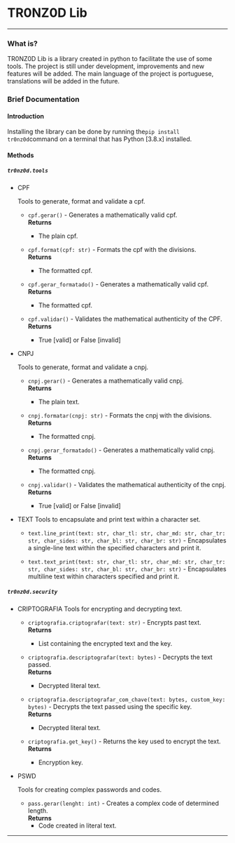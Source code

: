 <h1>TR0NZ0D Lib</h1>
<hr>

<h3>What is?</h3>
<p>TR0NZ0D Lib is a library created in python to facilitate the use of some tools. The project is still under development, improvements and new features will be added. The main language of the project is portuguese, translations will be added in the future.</p>

<h3>Brief Documentation</h3>

<h4>Introduction</h4>
<p>Installing the library can be done by running the<code>pip install tr0nz0d</code>command on a terminal that has Python [3.8.x] installed.</p>

<h4>Methods</h4>
<h5><code>tr0nz0d.tools</code></h5>

- CPF

    Tools to generate, format and validate a cpf.

    * ``cpf.gerar()`` - Generates a mathematically valid cpf.<br>**Returns**
        - The plain cpf.

    * ``cpf.format(cpf: str)`` - Formats the cpf with the divisions.<br>**Returns**
        - The formatted cpf.

    * ``cpf.gerar_formatado()`` - Generates a mathematically valid cpf.<br>**Returns**
        - The formatted cpf.

    * ``cpf.validar()`` - Validates the mathematical authenticity of the CPF.<br>**Returns**
        - True [valid] or False [invalid]

- CNPJ

    Tools to generate, format and validate a cnpj.

    * ``cnpj.gerar()`` - Generates a mathematically valid cnpj.<br>**Returns**
        - The plain text.

    * ``cnpj.formatar(cnpj: str)`` - Formats the cnpj with the divisions.<br>**Returns**
        - The formatted cnpj.

    * ``cnpj.gerar_formatado()`` - Generates a mathematically valid cnpj.<br>**Returns**
        - The formatted cnpj.

    * ``cnpj.validar()`` - Validates the mathematical authenticity of the cnpj.<br>**Returns**
        - True [valid] or False [invalid]

- TEXT
    Tools to encapsulate and print text within a character set.

    * ``text.line_print(text: str, char_tl: str, char_md: str, char_tr: str, char_sides: str, char_bl: str, char_br: str)`` - Encapsulates a single-line text within the specified characters and print it.

    * ``text.text_print(text: str, char_tl: str, char_md: str, char_tr: str, char_sides: str, char_bl: str, char_br: str)`` - Encapsulates multiline text within characters specified and print it.

<h5><code>tr0nz0d.security</code></h5>

- CRIPTOGRAFIA
    Tools for encrypting and decrypting text.

    * ``criptografia.criptografar(text: str)`` - Encrypts past text.<br>**Returns**
        - List containing the encrypted text and the key.

    * ``criptografia.descriptografar(text: bytes)`` - Decrypts the text passed.<br>**Returns**
        - Decrypted literal text.

    * ``criptografia.descriptografar_com_chave(text: bytes, custom_key: bytes)`` - Decrypts the text passed using the specific key.<br>**Returns**
        - Decrypted literal text.

    * ``criptografia.get_key()`` - Returns the key used to encrypt the text.<br>**Returns**
        - Encryption key.

- PSWD

    Tools for creating complex passwords and codes.

    * ``pass.gerar(lenght: int)`` - Creates a complex code of determined length.<br>**Returns**
        - Code created in literal text.


<hr>